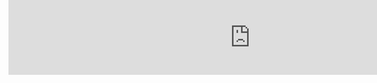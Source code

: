```yaml
---
layout: page
title: "iframe1"
permalink: /iframe1
comments: true
---
```


<div id='flo98ads' style='width:100%;margin:auto; text-align:center;float:none;overflow:auto; display:scroll;position:fixed; top:0;z-index:9999'>
    <div style='text-align:center;display:block;max-width:100%;height:auto;overflow:auto;margin:auto'>
      


  <iframe src='https://suakaliaun.blogspot.com/search/' style='border:0px; padding:0; width:100%;  height:100%; overflow:auto; background-color: transparent;'/>


  
  </div></div>
